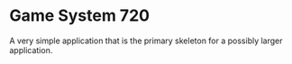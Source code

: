 # Game System 720

A very simple application that is the primary skeleton for a possibly larger application.
